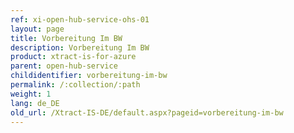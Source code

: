 ```yaml
---
ref: xi-open-hub-service-ohs-01
layout: page
title: Vorbereitung Im BW
description: Vorbereitung Im BW
product: xtract-is-for-azure
parent: open-hub-service
childidentifier: vorbereitung-im-bw
permalink: /:collection/:path
weight: 1
lang: de_DE
old_url: /Xtract-IS-DE/default.aspx?pageid=vorbereitung-im-bw
---
```

